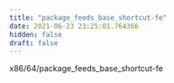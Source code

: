 ```yaml
---
title: "package_feeds_base_shortcut-fe"
date: 2021-06-23 23:25:01.764366
hidden: false
draft: false
---
```


x86/64/package_feeds_base_shortcut-fe

